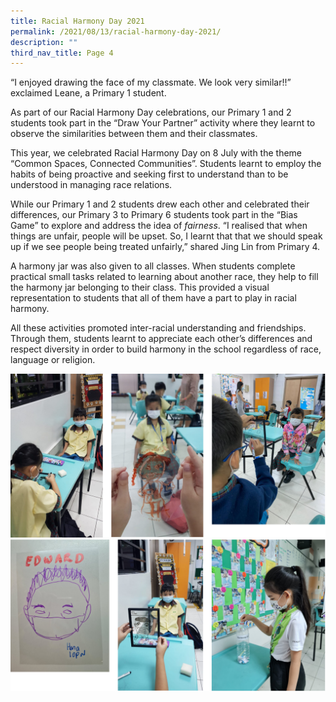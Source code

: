 ```yaml
---
title: Racial Harmony Day 2021
permalink: /2021/08/13/racial-harmony-day-2021/
description: ""
third_nav_title: Page 4
---
```

<p>&ldquo;I enjoyed drawing the face of my classmate. We look very similar!!&rdquo; exclaimed Leane, a Primary 1 student.</p>
<p>As part of our Racial Harmony Day celebrations, our Primary 1 and 2 students took part in the &ldquo;Draw Your Partner&rdquo; activity where they learnt to observe the similarities between them and their classmates.</p>
<p>This year, we celebrated Racial Harmony Day on 8 July with the theme &ldquo;Common Spaces, Connected Communities&rdquo;. Students learnt to employ the habits of being proactive and seeking first to understand than to be understood in managing race relations.</p>
<p>While our Primary 1 and 2 students drew each other and celebrated their differences, our Primary 3 to Primary 6 students took part in the &ldquo;Bias Game&rdquo; to explore and address the idea of&nbsp;<em>fairness</em>. &ldquo;I realised that when things are unfair, people will be upset. So, I learnt that that we should speak up if we see people being treated unfairly,&rdquo; shared Jing Lin from Primary 4.</p>
<p>A harmony jar was also given to all classes. When students complete practical small tasks related to learning about another race, they help to fill the harmony jar belonging to their class. This provided a visual representation to students that all of them have a part to play in racial harmony.</p>
<p>All these activities promoted inter-racial understanding and friendships. Through them, students learnt to appreciate each other&rsquo;s differences and respect diversity in order to build harmony in the school regardless of race, language or religion.</p>
<img src="/images/rhd1.png"><br>
<img src="/images/rhd2.png">